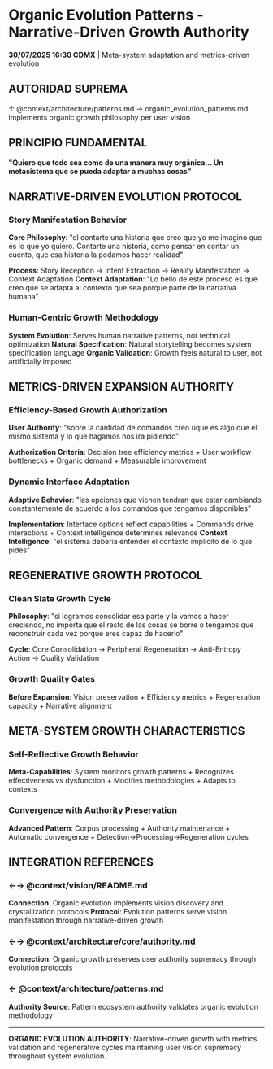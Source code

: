 # Organic Evolution Patterns - Narrative-Driven Growth Authority

**30/07/2025 16:30 CDMX** | Meta-system adaptation and metrics-driven evolution

## AUTORIDAD SUPREMA
↑ @context/architecture/patterns.md → organic_evolution_patterns.md implements organic growth philosophy per user vision

## PRINCIPIO FUNDAMENTAL
**"Quiero que todo sea como de una manera muy orgánica... Un metasistema que se pueda adaptar a muchas cosas"**

## NARRATIVE-DRIVEN EVOLUTION PROTOCOL

### Story Manifestation Behavior
**Core Philosophy**: "el contarte una historia que creo que yo me imagino que es lo que yo quiero. Contarte una historia, como pensar en contar un cuento, que esa historia la podamos hacer realidad"

**Process**: Story Reception → Intent Extraction → Reality Manifestation → Context Adaptation
**Context Adaptation**: "Lo bello de este proceso es que creo que se adapta al contexto que sea porque parte de la narrativa humana"

### Human-Centric Growth Methodology
**System Evolution**: Serves human narrative patterns, not technical optimization
**Natural Specification**: Natural storytelling becomes system specification language
**Organic Validation**: Growth feels natural to user, not artificially imposed

## METRICS-DRIVEN EXPANSION AUTHORITY

### Efficiency-Based Growth Authorization
**User Authority**: "sobre la cantidad de comandos creo uque es algo que el mismo sistema y lo que hagamos nos ira pidiendo"

**Authorization Criteria**: Decision tree efficiency metrics + User workflow bottlenecks + Organic demand + Measurable improvement

### Dynamic Interface Adaptation
**Adaptive Behavior**: "las opciones que vienen tendran que estar cambiando constantemente de acuerdo a los comandos que tengamos disponibles"

**Implementation**: Interface options reflect capabilities + Commands drive interactions + Context intelligence determines relevance
**Context Intelligence**: "el sistema debería entender el contexto implícito de lo que pides"

## REGENERATIVE GROWTH PROTOCOL

### Clean Slate Growth Cycle
**Philosophy**: "si logramos consolidar esa parte y la vamos a hacer creciendo, no importa que el resto de las cosas se borre o tengamos que reconstruir cada vez porque eres capaz de hacerlo"

**Cycle**: Core Consolidation → Peripheral Regeneration → Anti-Entropy Action → Quality Validation

### Growth Quality Gates
**Before Expansion**: Vision preservation + Efficiency metrics + Regeneration capacity + Narrative alignment

## META-SYSTEM GROWTH CHARACTERISTICS

### Self-Reflective Growth Behavior
**Meta-Capabilities**: System monitors growth patterns + Recognizes effectiveness vs dysfunction + Modifies methodologies + Adapts to contexts

### Convergence with Authority Preservation
**Advanced Pattern**: Corpus processing + Authority maintenance + Automatic convergence + Detection→Processing→Regeneration cycles

## INTEGRATION REFERENCES

### ←→ @context/vision/README.md
**Connection**: Organic evolution implements vision discovery and crystallization protocols
**Protocol**: Evolution patterns serve vision manifestation through narrative-driven growth

### ←→ @context/architecture/core/authority.md
**Connection**: Organic growth preserves user authority supremacy through evolution protocols

### ← @context/architecture/patterns.md
**Authority Source**: Pattern ecosystem authority validates organic evolution methodology

---

**ORGANIC EVOLUTION AUTHORITY**: Narrative-driven growth with metrics validation and regenerative cycles maintaining user vision supremacy throughout system evolution.